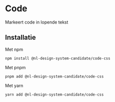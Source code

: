 # Code

Markeert code in lopende tekst

## Installatie

Met npm

```shell
npm install @nl-design-system-candidate/code-css
```

Met pnpm

```shell
pnpm add @nl-design-system-candidate/code-css
```

Met yarn

```shell
yarn add @nl-design-system-candidate/code-css
```
